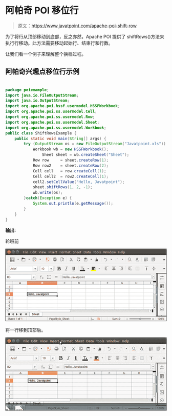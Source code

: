 # 阿帕奇 POI 移位行

> 原文：<https://www.javatpoint.com/apache-poi-shift-row>

为了将行从顶部移动到底部，反之亦然，Apache POI 提供了 shiftRows()方法来执行行移动。此方法需要移动起始行、结束行和行数。

让我们看一个例子来理解整个换档过程。

## 阿帕奇兴趣点移位行示例

```java

package poiexample;
import java.io.FileOutputStream;
import java.io.OutputStream;
import org.apache.poi.hssf.usermodel.HSSFWorkbook;
import org.apache.poi.ss.usermodel.Cell;
import org.apache.poi.ss.usermodel.Row;
import org.apache.poi.ss.usermodel.Sheet;
import org.apache.poi.ss.usermodel.Workbook;
public class ShiftRowsExample {
	public static void main(String[] args) {
		try (OutputStream os = new FileOutputStream("Javatpoint.xls")) {
			Workbook wb = new HSSFWorkbook();
	            Sheet sheet = wb.createSheet("Sheet");
			Row row     = sheet.createRow(1);
			Row row2    = sheet.createRow(2);
			Cell cell   = row.createCell(1);
			Cell cell2  = row2.createCell(1);
			cell2.setCellValue("Hello, Javatpoint");			
	        sheet.shiftRows(1, 2, -1);
	        wb.write(os);
	    }catch(Exception e) {
	    	System.out.println(e.getMessage());
	    }		
	}
}

```

**输出:**

轮班前

![Apache POI Shift Row](img/775ebf4e55d86bf6cf1d659570adfbf4.png)

将一行移到顶部后。

![Apache POI Shift Row](img/d8ac2e15d78c750246ccf3c875615e6d.png)